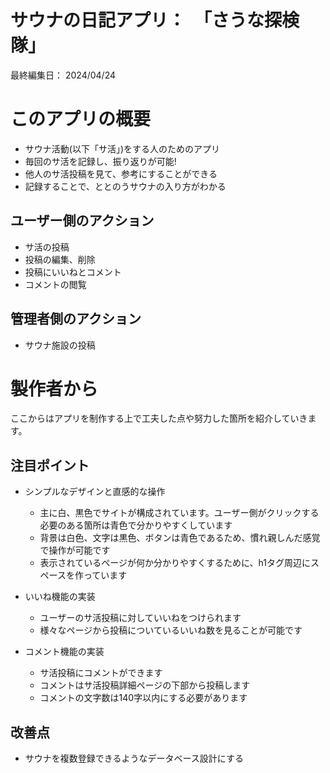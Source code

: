 # サウナの日記アプリ：　「さうな探検隊」

最終編集日：    2024/04/24

# このアプリの概要
* サウナ活動(以下「サ活」)をする人のためのアプリ
* 毎回のサ活を記録し、振り返りが可能!
* 他人のサ活投稿を見て、参考にすることができる
* 記録することで、ととのうサウナの入り方がわかる

## ユーザー側のアクション
* サ活の投稿
* 投稿の編集、削除
* 投稿にいいねとコメント
* コメントの閲覧

## 管理者側のアクション
* サウナ施設の投稿

# 製作者から
ここからはアプリを制作する上で工夫した点や努力した箇所を紹介していきます。  


## 注目ポイント
* シンプルなデザインと直感的な操作
    - 主に白、黒色でサイトが構成されています。ユーザー側がクリックする必要のある箇所は青色で分かりやすくしています
    - 背景は白色、文字は黒色、ボタンは青色であるため、慣れ親しんだ感覚で操作が可能です
    - 表示されているページが何か分かりやすくするために、h1タグ周辺にスペースを作っています
  
* いいね機能の実装
    - ユーザーのサ活投稿に対していいねをつけられます
    - 様々なページから投稿についているいいね数を見ることが可能です
  
* コメント機能の実装
    - サ活投稿にコメントができます
    - コメントはサ活投稿詳細ページの下部から投稿します
    - コメントの文字数は140字以内にする必要があります


## 改善点
* サウナを複数登録できるようなデータベース設計にする

